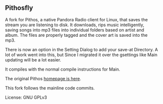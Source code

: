 Pithosfly
------

A fork for Pithos, a native Pandora Radio client for Linux, that saves the stream you are listening to disk.
It downloads, rips music intelligently, saving songs into mp3 files into individual folders based on artist and album. The files are properly tagged and the cover art is saved into the mp3.

There is now an option in the Setting Dialog to add your save-at Directory. A lot of work went into this, but Since I migrated it over the gsettings like Main updating will be a lot easier.

It compiles with the normal compile instructions for Main.

The original Pithos [homepage is here](http://pithos.github.io).

This fork follows the mainline code commits.

License: GNU GPLv3
